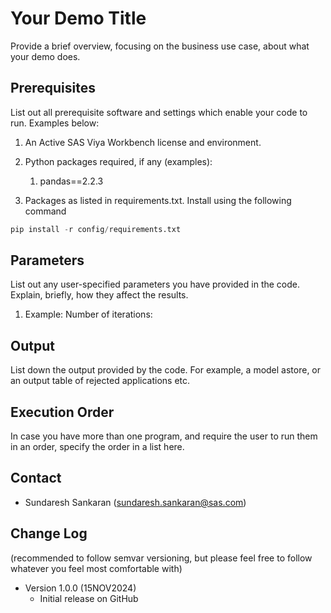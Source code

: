 # Your Demo Title

Provide a brief overview, focusing on the business use case, about what your demo does.

## Prerequisites

List out all prerequisite software and settings which enable your code to run.  Examples below:
1. An Active SAS Viya Workbench license and environment.
2. Python packages required, if any (examples):
   1. pandas==2.2.3
  
3. Packages as listed in requirements.txt.  Install using the following command
```python
pip install -r config/requirements.txt
```
## Parameters 
List out any user-specified parameters you have provided in the code. Explain, briefly, how they affect the results.
1. Example: Number of iterations:

## Output
List down the output provided by the code.  For example, a model astore, or an output table of rejected applications etc.

## Execution Order
In case you have more than one program, and require the user to run them in an order, specify the order in a list here.

## Contact
  - Sundaresh Sankaran (sundaresh.sankaran@sas.com)

## Change Log

(recommended to follow semvar versioning, but please feel free to follow whatever you feel most comfortable with)

- Version 1.0.0 (15NOV2024)
  - Initial release on GitHub
 
    

